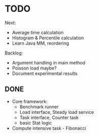TODO
==


Next:

* Average time calculation
* Histogram & Percentile calculation
* Learn Java MM, reordering

Backlog:

* Argument handling in main method
* Poisson load maybe?
* Document experimental results

DONE
--

* Core framework: 
  * Benchmark runner
  * Load interface, Steady load service
  * Task interface, Counter task
  * basic Stat logic
* Compute intensive task - Fibonacci